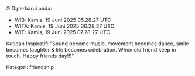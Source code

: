 ⏰ Diperbarui pada:
- WIB: Kamis, 19 Juni 2025 05.28.27 UTC
- WITA: Kamis, 19 Juni 2025 06.28.27 UTC
- WIT: Kamis, 19 Juni 2025 07.28.27 UTC

Kutipan Inspiratif:
"Sound become music, movement becomes dance, smile becomes laughter & life becomes celebration. When old friend keep in touch. Happy friends day!!!"


Kategori: friendship

